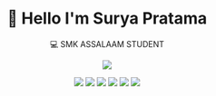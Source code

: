 <h1 align="center">👋 Hello I'm Surya Pratama</h1>
<p align="center">💻 SMK ASSALAAM STUDENT</p>
<p align="center">
  <img src="https://img.shields.io/badge/HTML-orange?logo=html5&logoColor=white](https://th.bing.com/th/id/R.288d5419fca5da42bcf74175c3ed8b19?rik=YWm%2f0R0GMyTIhQ&riu=http%3a%2f%2fimages7.memedroid.com%2fimages%2fUPLOADED951%2f647e53073ce87.jpeg&ehk=%2bOvjsknypVSVFAi02M3E0nxFTT4rxl61x%2bRyI0Vc6l0%3d&risl=&pid=ImgRaw&r=0" />
</p>
<p align="center">
  <img src="https://img.shields.io/badge/HTML-orange?logo=html5&logoColor=white" />
  <img src="https://img.shields.io/badge/CSS-blue?logo=css3&logoColor=white" />
  <img src="https://img.shields.io/badge/PHP-purple?logo=php&logoColor=white" />
  <img src="https://img.shields.io/badge/Laravel-red?logo=laravel&logoColor=white" />
  <img src="https://img.shields.io/badge/MySQL-blue?logo=mysql&logoColor=white" />
  <img src="https://img.shields.io/badge/Video%20Editing-grey?logo=adobe-premiere-pro&logoColor=white" />
</p>

